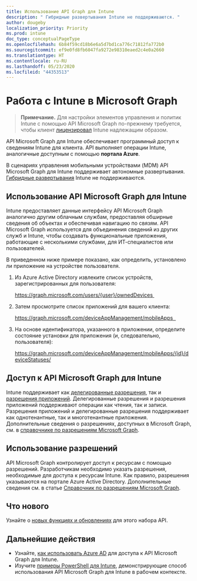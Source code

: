 ```yaml
---
title: Использование API Graph для Intune
description: " Гибридные развертывания Intune не поддерживаются. "
author: dougeby
localization_priority: Priority
ms.prod: intune
doc_type: conceptualPageType
ms.openlocfilehash: 6b84f59cd18b6e6a5d7bd1ca776c71812fa772b0
ms.sourcegitcommit: ef9e0fd8fb6047fa9272e98310eaed2c4e0a2660
ms.translationtype: HT
ms.contentlocale: ru-RU
ms.lasthandoff: 05/23/2020
ms.locfileid: "44353513"
---
```

# <a name="working-with-intune-in-microsoft-graph"></a>Работа с Intune в Microsoft Graph  

> **Примечание.** Для настройки элементов управления и политик Intune с помощью API Microsoft Graph по-прежнему требуется, чтобы клиент [лицензировал](https://www.microsoft.com/cloud-platform/microsoft-intune-pricing) Intune надлежащим образом.

API Microsoft Graph для Intune обеспечивает программный доступ к сведениям Intune для клиента. API выполняет операции Intune, аналогичные доступным с помощью **портала Azure**.  

В сценариях управления мобильными устройствами (MDM) API Microsoft Graph для Intune поддерживает автономные развертывания. [Гибридные развертывания](https://docs.microsoft.com/sccm/mdm/understand/choose-between-standalone-intune-and-hybrid-mobile-device-management) Intune не поддерживаются. 

## <a name="using-the-microsoft-graph-api-for-intune"></a>Использование API Microsoft Graph для Intune

Intune предоставляет данные интерфейсу API Microsoft Graph аналогично другим облачным службам, предоставляя обширные сведения об объектах и обеспечивая навигацию по связям. API Microsoft Graph используется для объединения сведений из других служб и Intune, чтобы создавать функциональные приложения, работающие с несколькими службами, для ИТ-специалистов или пользователей.     

В приведенном ниже примере показано, как определить, установлено ли приложение на устройстве пользователя. 

1. Из Azure Active Directory извлеките список устройств, зарегистрированных для пользователя: 

    https://graph.microsoft.com/users/{user}/ownedDevices 

2. Затем просмотрите список приложений для вашего клиента: 

    https://graph.microsoft.com/deviceAppManagement/mobileApps  

3. На основе идентификатора, указанного в приложении, определите состояние установки для приложения (и, следовательно, пользователя):

    https://graph.microsoft.com/deviceAppManagement/mobileApps/{id}/deviceStatuses/

## <a name="accessing-the-microsoft-graph-api-for-intune"></a>Доступ к API Microsoft Graph для Intune

Intune поддерживает как [делегированные разрешения](https://docs.microsoft.com/graph/auth-v2-user), так и [разрешения приложений](https://docs.microsoft.com/graph/auth-v2-service). Делегированные разрешения и разрешения приложений поддерживают операции как чтения, так и записи. Разрешения приложений и делегированные разрешения поддерживает как однотенантные, так и многотенантные приложения. Дополнительные сведения о разрешениях, доступных в Microsoft Graph, см. в [справочнике по разрешениям Microsoft Graph](https://docs.microsoft.com/graph/permissions-reference).

## <a name="using-permissions"></a>Использование разрешений

API Microsoft Graph контролирует доступ к ресурсам с помощью разрешений. Разработчикам необходимо указать разрешения, необходимые для доступа к ресурсам Intune. Как правило, разрешения указываются на портале Azure Active Directory. Дополнительные сведения см. в статье [Справочник по разрешениям Microsoft Graph](https://docs.microsoft.com/graph/permissions-reference).

## <a name="whats-new"></a>Что нового
Узнайте о [новых функциях и обновлениях](/graph/whats-new-overview) для этого набора API.

## <a name="next-steps"></a>Дальнейшие действия

- Узнайте, [как использовать Azure AD](https://docs.microsoft.com/intune/intune-graph-apis) для доступа к API Microsoft Graph для Intune.  
- Изучите [примеры PowerShell для Intune](https://github.com/microsoftgraph/powershell-intune-samples), демонстрирующие способ использования API Microsoft Graph для Intune в рабочем контексте.




